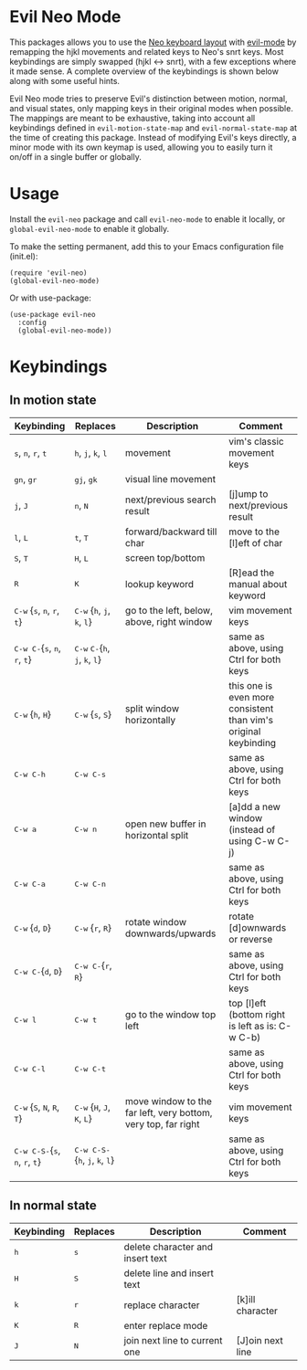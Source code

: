 # Evil Neo Mode

This packages allows you to use the [Neo keyboard layout](https://www.neo-layout.org) with
[evil-mode](https://github.com/emacs-evil/evil) by remapping the hjkl movements and related keys to
Neo's snrt keys. Most keybindings are simply swapped (hjkl <-> snrt), with a few exceptions where it
made sense. A complete overview of the keybindings is shown below along with some useful hints.

Evil Neo mode tries to preserve Evil's distinction between motion, normal, and visual states, only
mapping keys in their original modes when possible. The mappings are meant to be exhaustive, taking
into account all keybindings defined in `evil-motion-state-map` and `evil-normal-state-map` at the
time of creating this package. Instead of modifying Evil's keys directly, a minor mode with its own
keymap is used, allowing you to easily turn it on/off in a single buffer or globally.

# Usage

Install the `evil-neo` package and call `evil-neo-mode` to enable it locally, or
`global-evil-neo-mode` to enable it globally.

To make the setting permanent, add this to your Emacs configuration file (init.el):
```elisp
(require 'evil-neo)
(global-evil-neo-mode)
```

Or with use-package:
```elisp
(use-package evil-neo
  :config
  (global-evil-neo-mode))
```

# Keybindings

## In motion state

| Keybinding                                             | Replaces                                               | Description                         | Comment                                       |
| ------------------------------------------------------ | ------------------------------------------------------ | ----------------------------------- | --------------------------------------------- |
| <kbd>s</kbd>, <kbd>n</kbd>, <kbd>r</kbd>, <kbd>t</kbd> | <kbd>h</kbd>, <kbd>j</kbd>, <kbd>k</kbd>, <kbd>l</kbd> | movement                            | vim's classic movement keys                   |
| <kbd>gn</kbd>, <kbd>gr</kbd>                           | <kbd>gj</kbd>, <kbd>gk</kbd>                           | visual line movement                |                                               |
| <kbd>j</kbd>, <kbd>J</kbd>                             | <kbd>n</kbd>, <kbd>N</kbd>                             | next/previous search result         | [j]ump to next/previous result                |
| <kbd>l</kbd>, <kbd>L</kbd>                             | <kbd>t</kbd>, <kbd>T</kbd>                             | forward/backward till char          | move to the [l]eft of char                    |
| <kbd>S</kbd>, <kbd>T</kbd>                             | <kbd>H</kbd>, <kbd>L</kbd>                             | screen top/bottom                   |                                               |
| <kbd>R</kbd>                                           | <kbd>K</kbd>                                           | lookup keyword                      | [R]ead the manual about keyword               |
| <kbd>C-w</kbd> {<kbd>s</kbd>, <kbd>n</kbd>, <kbd>r</kbd>, <kbd>t</kbd>} | <kbd>C-w</kbd> {<kbd>h</kbd>, <kbd>j</kbd>, <kbd>k</kbd>, <kbd>l</kbd>} | go to the left, below, above, right window | vim movement keys |
| <kbd>C-w C-</kbd>{<kbd>s</kbd>, <kbd>n</kbd>, <kbd>r</kbd>, <kbd>t</kbd>} | <kbd>C-w</kbd> <kbd>C-</kbd>{<kbd>h</kbd>, <kbd>j</kbd>, <kbd>k</kbd>, <kbd>l</kbd>} | | same as above, using Ctrl for both keys |
| <kbd>C-w</kbd> {<kbd>h</kbd>, <kbd>H</kbd>}            | <kbd>C-w</kbd> {<kbd>s</kbd>, <kbd>S</kbd>}            | split window horizontally           | this one is even more consistent than vim's original keybinding |
| <kbd>C-w C-h</kbd>                                     | <kbd>C-w C-s</kbd>                                     |                                     | same as above, using Ctrl for both keys       |
| <kbd>C-w a</kbd>                                       | <kbd>C-w n</kbd>                                       | open new buffer in horizontal split | [a]dd a new window (instead of using C-w C-j) |
| <kbd>C-w C-a</kbd>                                     | <kbd>C-w C-n</kbd>                                     |                                     | same as above, using Ctrl for both keys       |
| <kbd>C-w</kbd> {<kbd>d</kbd>, <kbd>D</kbd>}            | <kbd>C-w</kbd> {<kbd>r</kbd>, <kbd>R</kbd>}            | rotate window downwards/upwards     | rotate [d]ownwards or reverse                 |
| <kbd>C-w C-</kbd>{<kbd>d</kbd>, <kbd>D</kbd>}          | <kbd>C-w C-</kbd>{<kbd>r</kbd>, <kbd>R</kbd>}          |                                     | same as above, using Ctrl for both keys       |
| <kbd>C-w l</kbd>                                       | <kbd>C-w t</kbd>                                       | go to the window top left           | top [l]eft (bottom right is left as is: C-w C-b) |
| <kbd>C-w C-l</kbd>                                     | <kbd>C-w C-t</kbd>                                     |                                     | same as above, using Ctrl for both keys       |
| <kbd>C-w</kbd> {<kbd>S</kbd>, <kbd>N</kbd>, <kbd>R</kbd>, <kbd>T</kbd>} | <kbd>C-w</kbd> {<kbd>H</kbd>, <kbd>J</kbd>, <kbd>K</kbd>, <kbd>L</kbd>} | move window to the far left, very bottom, very top, far right | vim movement keys |
| <kbd>C-w C-S-</kbd>{<kbd>s</kbd>, <kbd>n</kbd>, <kbd>r</kbd>, <kbd>t</kbd>} | <kbd>C-w C-S-</kbd>{<kbd>h</kbd>, <kbd>j</kbd>, <kbd>k</kbd>, <kbd>l</kbd>} | | same as above, using Ctrl for both keys |

## In normal state

| Keybinding   | Replaces     | Description                      | Comment          |
| ------------ | ------------ | -------------------------------- | ---------------- |
| <kbd>h</kbd> | <kbd>s</kbd> | delete character and insert text |                  |
| <kbd>H</kbd> | <kbd>S</kbd> | delete line and insert text      |                  |
| <kbd>k</kbd> | <kbd>r</kbd> | replace character                | [k]ill character |
| <kbd>K</kbd> | <kbd>R</kbd> | enter replace mode               |                  |
| <kbd>J</kbd> | <kbd>N</kbd> | join next line to current one    | [J]oin next line |
